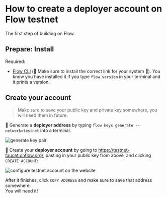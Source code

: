 # How to create a deployer account on Flow testnet

The first step of building on Flow.

## Prepare: Install

Required:

- [Flow CLI](https://developers.flow.com/tools/flow-cli/install) (🧨 Make sure to install the correct link for your system 🧨). You know you have installed it if you type `flow version` in your terminal and it prints a version.

## Create your account

> Make sure to save your public key and private key somewhere, you will need them in future.

🔐 Generate a **deployer address** by typing `flow keys generate --network=testnet` into a terminal.

![generate key pair](https://i.imgur.com/HbF4C73.png)

👛 Create your **deployer account** by going to <https://testnet-faucet.onflow.org/>, pasting in your public key from above, and clicking `CREATE ACCOUNT`:

![configure testnet account on the website](https://i.imgur.com/73OjT3K.png)

After it finishes, click `COPY ADDRESS` and make sure to save that address somewhere.  
You will need it!
